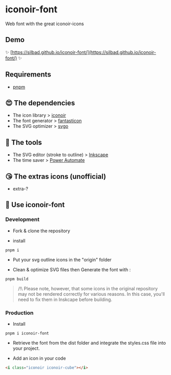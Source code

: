 # iconoir-font

Web font with the great iconoir-icons

## Demo

✨ [https://silbad.github.io/iconoir-font/](https://silbad.github.io/iconoir-font/) ✨

## Requirements

- [pnpm](https://pnpm.io/)

## 😍 The dependencies

- The icon library > [iconoir](https://github.com/iconoir-icons/iconoir)
- The font generator > [fantasticon](https://github.com/tancredi/fantasticon)
- The SVG optimizer > [svgo](https://github.com/svg/svgo)

## 🥰 The tools

- The SVG editor (stroke to outline) > [Inkscape](https://inkscape.org/fr/)
- The time saver > [Power Automate](https://powerautomate.microsoft.com)

## 😘 The extras icons (unofficial)

- extra-?

## 🤩 Use iconoir-font

### Development

- Fork & clone the repository

- install

```
pnpm i
```

- Put your svg outline icons in the "origin" folder

- Clean & optimize SVG files then Generate the font with :

```
pnpm build
```

> /!\ Please note, however, that some icons in the original repository may not be rendered correctly for various reasons. In this case, you'll need to fix them in Inskcape before building.

### Production

- Install

```
pnpm i iconoir-font
```

- Retrieve the font from the dist folder and integrate the styles.css file into your project.

- Add an icon in your code

```html
<i class="iconoir iconoir-cube"></i>
```
